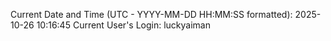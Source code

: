 Current Date and Time (UTC - YYYY-MM-DD HH:MM:SS formatted): 2025-10-26 10:16:45
Current User's Login: luckyaiman
